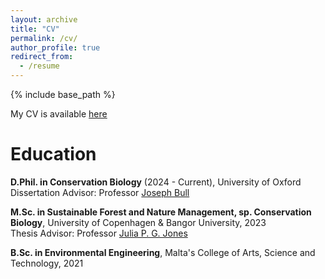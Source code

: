 ```yaml
---
layout: archive
title: "CV"
permalink: /cv/
author_profile: true
redirect_from:
  - /resume
---
```


{% include base_path %}

My CV is available [here](/files/CV_AlexCaruana.pdf)



Education
======
**D.Phil. in Conservation Biology** (2024 - Current), University of Oxford\
Dissertation Advisor: Professor [Joseph Bull](https://www.biology.ox.ac.uk/people/joseph-bull)

**M.Sc. in Sustainable Forest and Nature Management, sp. Conservation Biology**, University of Copenhagen & Bangor University, 2023\
Thesis Advisor: Professor [Julia P. G. Jones](https://www.bangor.ac.uk/staff/sens/julia-patricia-gordon-jones-010356/en)

**B.Sc. in Environmental Engineering**, Malta's College of Arts, Science and Technology, 2021


